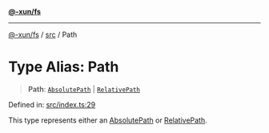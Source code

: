 [**@-xun/fs**](../../README.md)

***

[@-xun/fs](../../README.md) / [src](../README.md) / Path

# Type Alias: Path

> **Path**: [`AbsolutePath`](AbsolutePath.md) \| [`RelativePath`](RelativePath.md)

Defined in: [src/index.ts:29](https://github.com/Xunnamius/fs-utils/blob/31e13bfb0e388ce1c2e51e4c2a50e9638e833b81/src/index.ts#L29)

This type represents either an [AbsolutePath](AbsolutePath.md) or [RelativePath](RelativePath.md).
